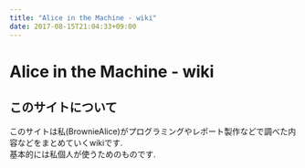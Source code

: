 ```yaml
---
title: "Alice in the Machine - wiki"
date: 2017-08-15T21:04:33+09:00
---
```


# Alice in the Machine - wiki
## このサイトについて
このサイトは私(BrownieAlice)がプログラミングやレポート製作などで調べた内容などをまとめていくwikiです.  
基本的には私個人が使うためのものです.
